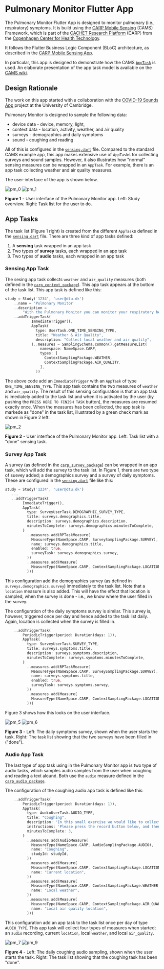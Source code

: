 # Pulmonary Monitor Flutter App

The Pulmonary Monitor Flutter App is designed to monitor pulmonary (i.e., respiratory) symptoms.
It is build using the [CARP Mobile Sensing](https://pub.dev/packages/carp_mobile_sensing) 
(CAMS) Framework, which is part of the [CACHET Research Platform](https://carp.cachet.dk) (CARP) from the [Copenhagen Center for Health Technology](https://www.cachet.dk).

It follows the Flutter Business Logic Component (BLoC) architecture, as described in the 
[CARP Mobile Sensing App](https://github.com/cph-cachet/carp.sensing-flutter/tree/master/carp_mobile_sensing_app).

In particular, this app is designed to demonstrate how the CAMS [`AppTask`](https://pub.dev/documentation/carp_mobile_sensing/latest/domain/AppTask-class.html) is used. An elaborate presentation of the app task model is available on the [CAMS wiki](https://github.com/cph-cachet/carp.sensing-flutter/wiki/3.1-The-AppTask-Model).

## Design Rationale

The work on this app started with a collaboration with the [COVID-19 Sounds App](https://www.covid-19-sounds.org/en/) project at the University of Cambridge.

Pulmonary Monitor is designed to sample the following data:

* device data - device, memory, light, 
* context data - location, activity, weather, and air quality
* surveys - demographics and daily symptoms
* sound - coughing and reading

All of this is configured in the [`sensing.dart`](https://github.com/cph-cachet/pulmonary_monitor_app/blob/master/lib/sensing/sensing.dart) file. Compared to the standard CAMS example app, this app makes extensive use of `AppTask`s for collecting surveys and sound samples. However, it also illustrates how "normal" sensing measures can be wrapped in an `AppTask`. For example, there is an app task collecting weather and air quality measures. 

The user-interface of the app is shown below.

![pm_0](https://user-images.githubusercontent.com/1196642/99997746-e5a81980-2dbd-11eb-833f-7b28cb37fd05.png)
![pm_1](https://user-images.githubusercontent.com/1196642/99997786-f22c7200-2dbd-11eb-86ac-d6a9b44c549d.png)

**Figure 1** - User interface of the Pulmonary Monitor app. Left: Study overview. Right: Task list for the user to do.

## App Tasks

The task list (Figure 1 right) is created from the different `AppTask`s defined in the [`sensing.dart`](https://github.com/cph-cachet/pulmonary_monitor_app/blob/master/lib/sensing/sensing.dart) file. There are three kind of app tasks defined:

1. A **sensing** task wrapped in an app task
2. Two types of **survey** tasks, each wrapped in an app task
3. Two types of **audio** tasks, each wrapped in an app task

### Sensing App Task

The sesing app task collects `weather` and `air_quality` measures (both defined in the [`carp_context_package`](https://pub.dev/packages/carp_context_package)). This app task appears at the bottom of the task list. This app task is defined like this:

````dart
study = Study('1234', 'user@dtu.dk')
    ..name = 'Pulmonary Monitor'
    ..description =
        "With the Pulmonary Monitor you can monitor your respiratory health. ..."
    ..addTriggerTask(
            ImmediateTrigger(),
            AppTask(
              type: UserTask.ONE_TIME_SENSING_TYPE,
              title: "Weather & Air Quality",
              description: "Collect local weather and air quality",
            )..measures = SamplingSchema.common().getMeasureList(
                namespace: NameSpace.CARP,
                types: [
                  ContextSamplingPackage.WEATHER,
                  ContextSamplingPackage.AIR_QUALITY,
                ],
              ))
````

The above code add an `ImmediateTrigger` with an `AppTask` of type `ONE_TIME_SENSING_TYPE`. This app task contains the two measures of `weather` and `air_quality`. 
The result of this sensing configuration is that an app task is imediately added to the task list and when it is activated by the user (by pushing the `PRESS HERE TO FINISH TASK` button), the measures are resumed exactly once. When the measures has been collected, the app task is markede as "done" in the task list, illustrated by a green check mark as shown in Figure 2 left.

![pm_2](https://user-images.githubusercontent.com/1196642/100003816-f3ae6800-2dc6-11eb-9734-381a8b376a10.png)

**Figure 2** - User interface of the Pulmonary Monitor app. Left: Task list with a "done" sensing task.


### Survey App Task

A survey (as defined in the [`carp_survey_package`](https://pub.dev/packages/carp_survey_package)) can be wrapped in an app task, which will add the survey to the task list. In Figure 1, there are two type of suevey added; a demographics survey and a survey of daily symptoms.
These are configured in the [`sensing.dart`](https://github.com/cph-cachet/pulmonary_monitor_app/blob/master/lib/sensing/sensing.dart) file like this:

````dart
study = Study('1234', 'user@dtu.dk')
   ...
   ..addTriggerTask(
        ImmediateTrigger(),
        AppTask(
          type: SurveyUserTask.DEMOGRAPHIC_SURVEY_TYPE,
          title: surveys.demographics.title,
          description: surveys.demographics.description,
          minutesToComplete: surveys.demographics.minutesToComplete,
        )
          ..measures.add(RPTaskMeasure(
            MeasureType(NameSpace.CARP, SurveySamplingPackage.SURVEY),
            name: surveys.demographics.title,
            enabled: true,
            surveyTask: surveys.demographics.survey,
          ))
          ..measures.add(Measure(
            MeasureType(NameSpace.CARP, ContextSamplingPackage.LOCATION),
          )))
````

This configuration add the demographics survey (as defined in `surveys.demographics.survey`) immediately to the task list.  Note that a `location` measure is also added. This will have the effect that location is sampled, when the survey is done - i.e., we know where the user filled in the survey.

The configuration of the daily symptoms survey is similar. This survey is, however, triggered once per day and hence added to the task list daily. Again, location is collected when the survey is filled in.

````dart
    ..addTriggerTask(
        PeriodicTrigger(period: Duration(days: 1)),
        AppTask(
          type: SurveyUserTask.SURVEY_TYPE,
          title: surveys.symptoms.title,
          description: surveys.symptoms.description,
          minutesToComplete: surveys.symptoms.minutesToComplete,
        )
          ..measures.add(RPTaskMeasure(
            MeasureType(NameSpace.CARP, SurveySamplingPackage.SURVEY),
            name: surveys.symptoms.title,
            enabled: true,
            surveyTask: surveys.symptoms.survey,
          ))
          ..measures.add(Measure(
            MeasureType(NameSpace.CARP, ContextSamplingPackage.LOCATION),
          )))
````

Figure 3 shows how this looks on the user interface.

![pm_5](https://user-images.githubusercontent.com/1196642/100005547-691b3800-2dc9-11eb-989d-b5b948487717.png)
![pm_6](https://user-images.githubusercontent.com/1196642/100005570-71737300-2dc9-11eb-9208-b8d665a8d650.png)

**Figure 3** - Left: The daily symptoms survey, shown when the user starts the task. Right: The task list showing that the two surveys have been filled in ("done").


### Audio App Task

The last type of app task using in the Pulmonary Monitor app is two type of audio tasks, which samples audio samples from the user when coughing and reading a text alound. Both use the `audio` measure defined in the [`carp_audio_package`](https://pub.dev/packages/carp_audio_package).

The configuration of the coughing audio app task is defined like this:

````dart
    ..addTriggerTask(
        PeriodicTrigger(period: Duration(days: 1)),
        AppTask(
          type: AudioUserTask.AUDIO_TYPE,
          title: "Coughing",
          description: 'In this small exercise we would like to collect sound samples of coughing.',
          instructions: 'Please press the record button below, and then cough 5 times.',
          minutesToComplete: 3,
        )
          ..measures.add(AudioMeasure(
            MeasureType(NameSpace.CARP, AudioSamplingPackage.AUDIO),
            name: "Coughing",
            studyId: studyId,
          ))
          ..measures.add(Measure(
            MeasureType(NameSpace.CARP, ContextSamplingPackage.LOCATION),
            name: "Current location",
          ))
          ..measures.add(Measure(
            MeasureType(NameSpace.CARP, ContextSamplingPackage.WEATHER),
            name: "Local weather",
          ))
          ..measures.add(Measure(
            MeasureType(NameSpace.CARP, ContextSamplingPackage.AIR_QUALITY),
            name: "Local air quality location",
          )))
````

This configuration add an app task to the task list once per day of type `AUDIO_TYPE`. 
This app task will collect four types of measures when started; an `audio` recording, current `location`, local `weather`, and local `air_quality`. 

![pm_7](https://user-images.githubusercontent.com/1196642/100006854-70dbdc00-2dcb-11eb-9e42-0cba30c4af07.png)
![pm_9](https://user-images.githubusercontent.com/1196642/100006878-776a5380-2dcb-11eb-91ca-2ee1a3aef618.png)

**Figure 4** - Left: The daily coughing audio sampling, shown when the user starts the task. Right: The task list showing that the coughing task has been "done".

